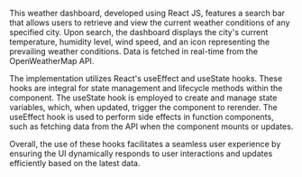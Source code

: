This weather dashboard, developed using React JS, features a search bar that allows users to retrieve and view the current weather conditions of any specified city. Upon search, the dashboard displays the city's current temperature, humidity level, wind speed, and an icon representing the prevailing weather conditions. Data is fetched in real-time from the OpenWeatherMap API.

The implementation utilizes React's useEffect and useState hooks. These hooks are integral for state management and lifecycle methods within the component. The useState hook is employed to create and manage state variables, which, when updated, trigger the component to rerender. The useEffect hook is used to perform side effects in function components, such as fetching data from the API when the component mounts or updates.

Overall, the use of these hooks facilitates a seamless user experience by ensuring the UI dynamically responds to user interactions and updates efficiently based on the latest data.
